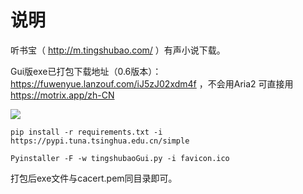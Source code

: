 # 说明

听书宝（ http://m.tingshubao.com/ ）有声小说下载。

Gui版exe已打包下载地址（0.6版本）：https://fuwenyue.lanzouf.com/iJ5zJ02xdm4f ，不会用Aria2 可直接用 https://motrix.app/zh-CN

![](https://gitee.com/fuwenyue/tuchuang/raw/master/16491278691201649127868247.png)

`pip install -r requirements.txt -i https://pypi.tuna.tsinghua.edu.cn/simple`

`Pyinstaller -F -w tingshubaoGui.py -i favicon.ico`

打包后exe文件与cacert.pem同目录即可。

